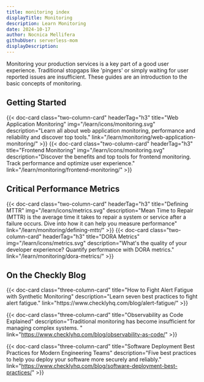 ```yaml
---
title: monitoring index
displayTitle: Monitoring 
description: Learn Monitoring
date: 2024-10-17
author: Nocnica Mellifera
githubUser: serverless-mom
displayDescription:
---
```

Monitoring your production services is a key part of a good user experience. Traditional stopgaps like 'pingers' or simply waiting for user reported issues are insufficient. These guides are an introduction to the basic concepts of monitoring.

## Getting Started

<div class="cards-list">
{{< doc-card
	  class="two-column-card"
	  headerTag="h3"
	  title="Web Application Monitoring"
	  img="/learn/icons/monitoring.svg"
	  description="Learn all about web application monitoring, performance and reliability and discover top tools."
	  link="/learn/monitoring/web-application-monitoring/"
>}} 
{{< doc-card
	  class="two-column-card"
	  headerTag="h3"
	  title="Frontend Monitoring"
	  img="/learn/icons/monitoring.svg"
	  description="Discover the benefits and top tools for frontend monitoring. Track performance and optimize user experience."
      link="/learn/monitoring/frontend-monitoring/"
>}}
</div>

## Critical Performance Metrics

<div class="cards-list">
{{< doc-card
	  class="two-column-card"
	  headerTag="h3"
	  title="Defining MTTR"
	  img="/learn/icons/metrics.svg"
	  description="Mean Time to Repair (MTTR) is the average time it takes to repair a system or service after a failure occurs. Dive into how it can help you measure performance"
	  link="/learn/monitoring/defining-mttr/"
>}} 
{{< doc-card
	  class="two-column-card"
	  headerTag="h3"
	  title="DORA Metrics"
	  img="/learn/icons/metrics.svg"
	  description="What's the quality of your developer experience? Quantify performance with DORA metrics."
      link="/learn/monitoring/dora-metrics/"
>}}
</div>

## On the Checkly Blog

<div class="cards-list">
{{< doc-card class="three-column-card" title="How to Fight Alert Fatigue with Synthetic Monitoring" description="Learn seven best practices to fight alert fatigue." link="https://www.checklyhq.com/blog/alert-fatigue/" >}}

{{< doc-card class="three-column-card" title="Observability as Code Explained" description="Traditional monitoring has become insufficient for managing complex systems. " link="https://www.checklyhq.com/blog/observability-as-code/" >}}

{{< doc-card class="three-column-card" title="Software Deployment Best Practices for Modern Engineering Teams" description="Five best practices to help you deploy your software more securely and reliably." link="https://www.checklyhq.com/blog/software-deployment-best-practices/" >}}

</div>
